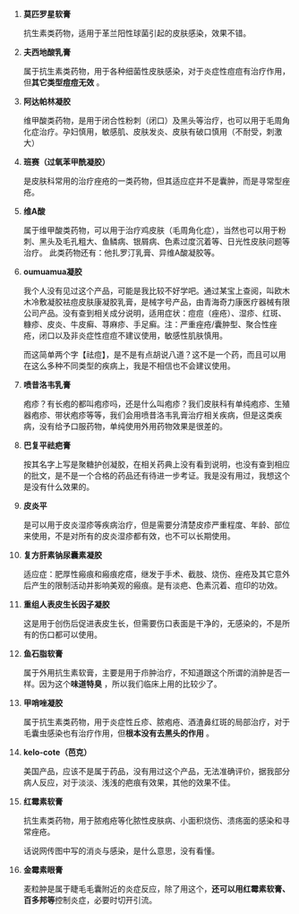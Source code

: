 1. **莫匹罗星软膏**

   抗生素类药物，适用于革兰阳性球菌引起的皮肤感染，效果不错。

2. **夫西地酸乳膏**

   属于抗生素类药物，用于各种细菌性皮肤感染，对于炎症性痘痘有治疗作用，但**其它类型痘痘无效** 。

3. **阿达帕林凝胶**

   维甲酸类药物，是用于闭合性粉刺（闭口）及黑头等治疗，也可以用于毛周角化症治疗。孕妇慎用，敏感肌、皮肤发炎、皮肤有破口慎用（不耐受，刺激大）

4. **班赛（过氧苯甲酰凝胶）**

   是皮肤科常用的治疗痤疮的一类药物，但其适应症并不是囊肿，而是寻常型痤疮。

5. **维A酸**

   属于维甲酸类药物，可以用于治疗鸡皮肤（毛周角化症），当然也可以用于粉刺、黑头及毛孔粗大、鱼鳞病、银屑病、色素过度沉着等、日光性皮肤问题等治疗。 此类药物还有：他扎罗汀乳膏、异维A酸凝胶等。 

6. **oumuamua凝胶**

   我个人没有见过这个产品，可能是我比较不好学吧。通过某宝上查阅，叫欧木木冷敷凝胶袪痘皮肤康凝胶乳膏，是械字号产品，由青海奇力康医疗器械有限公司产品。没有查到相关成分说明，适用症状：痘痘（痤疮）、湿疹、红斑、糠疹、皮炎、牛皮癣、荨麻疹、手足癣。注：严重痤疮/囊肿型、聚合性痤疮，闭口以及非炎症性痘痘不建议使用，敏感性肌肤慎用。

   而这简单两个字【祛痘】，是不是有点胡说八道？这不是一个药，而且可以用在这么多种不同类型的疾病上，我是不相信也不会建议使用。

7. **喷昔洛韦乳膏**

   疱疹？有长疱的都叫疱疹吗，还是什么叫疱疹？我们皮肤科有单纯疱疹、生殖器疱疹、带状疱疹等等，我们会用喷昔洛韦乳膏治疗相关疾病，但是这类疾病，没有给予口服药物，单纯使用外用药物效果是很差的。

8. **巴复平祛疤膏**

   按其名字上写是聚糖护创凝胶，在相关药典上没有看到说明，也没有查到相应的批文，是不是一个合格的药品还有待进一步考证。我是没有用过，我想这个是没有什么效果的。

9. **皮炎平**

   是可以用于皮炎湿疹等疾病治疗，但是需要分清楚皮疹严重程度、年龄、部位来使用，不是对所有的皮炎湿疹都有效，也不可以长期使用。

10. **复方肝素钠尿囊素凝胶**

    适应症：肥厚性瘢痕和瘢痕疙瘩，继发于手术、截肢、烧伤、痤疮及其它意外后产生的限制活动并影响美观的瘢痕。是有淡疤、色素沉着、痘印的功效。

11. **重组人表皮生长因子凝胶**

    这是用于创伤后促进表皮生长，但需要伤口表面是干净的，无感染的，不是所有的伤口都可以使用。

12. **鱼石脂软膏**

    属于外用抗生素软膏，主要是用于疖肿治疗，不知道跟这个所谓的消肿是否一样。因为这个**味道特臭** ，所以我们临床上用的比较少了。

13. **甲哨唑凝胶**

    属于抗生素类药物，用于炎症性丘疹、脓疱疮、酒渣鼻红斑的局部治疗，对于毛囊虫感染也有治疗作用，但**根本没有去黑头的作用** 。

14. **kelo-cote（芭克）**

    美国产品，应该不是属于药品，没有用过这个产品，无法准确评价，据我部分病人反应，对于淡淡、浅浅的疤痕有效果，其他的效果不佳。

15. **红霉素软膏**

    抗生素类药物，用于脓疱疮等化脓性皮肤病、小面积烧伤、溃疡面的感染和寻常痤疮。

    话说网传图中写的消炎与感染，是什么意思，没有看懂。

16. **金霉素眼膏**

    麦粒肿是属于睫毛毛囊附近的炎症反应，除了用这个，**还可以用红霉素软膏、百多邦等**控制炎症，必要时切开引流。

